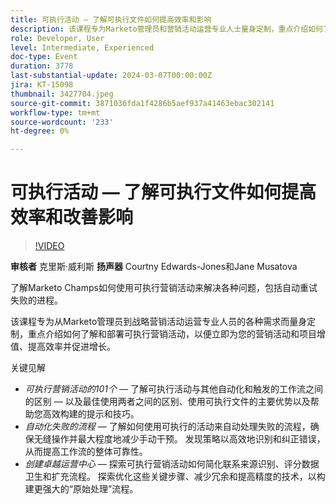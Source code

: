 ```yaml
---
title: 可执行活动 — 了解可执行文件如何提高效率和影响
description: 该课程专为Marketo管理员和营销活动运营专业人士量身定制，重点介绍如何了解和部署可执行营销活动，为营销活动和项目增值、提高效率和促进增长。
role: Developer, User
level: Intermediate, Experienced
doc-type: Event
duration: 3778
last-substantial-update: 2024-03-07T00:00:00Z
jira: KT-15098
thumbnail: 3427704.jpeg
source-git-commit: 3871036fda1f4286b5aef937a41463ebac302141
workflow-type: tm+mt
source-wordcount: '233'
ht-degree: 0%

---
```



# 可执行活动 — 了解可执行文件如何提高效率和改善影响

>[!VIDEO](https://video.tv.adobe.com/v/3427704/?learn=on)

**审核者** 克里斯·威利斯
**扬声器** Courtny Edwards-Jones和Jane Musatova

了解Marketo Champs如何使用可执行营销活动来解决各种问题，包括自动重试失败的进程。

该课程专为从Marketo管理员到战略营销活动运营专业人员的各种需求而量身定制，重点介绍如何了解和部署可执行营销活动，以便立即为您的营销活动和项目增值、提高效率并促进增长。

关键见解

* *可执行营销活动的101个*  — 了解可执行活动与其他自动化和触发的工作流之间的区别 — 以及最佳使用两者之间的区别、使用可执行文件的主要优势以及帮助您高效构建的提示和技巧。
* *自动化失败的流程*  — 了解如何使用可执行的活动来自动处理失败的流程，确保无缝操作并最大程度地减少手动干预。 发现策略以高效地识别和纠正错误，从而提高工作流的整体可靠性。
* *创建卓越运营中心*  — 探索可执行营销活动如何简化联系来源识别、评分数据卫生和扩充流程。 探索优化这些关键步骤、减少冗余和提高精度的技术，以构建更强大的“原始处理”流程。